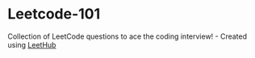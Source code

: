 # Leetcode-101
Collection of LeetCode questions to ace the coding interview! - Created using [LeetHub](https://github.com/QasimWani/LeetHub)
